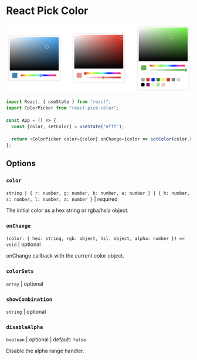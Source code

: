 # React Pick Color

![Screenshot](./assets/colorpicker.png)

```js
import React, { useState } from "react";
import ColorPicker from "react-pick-color";

const App = () => {
  const [color, setColor] = useState("#fff");

  return <ColorPicker color={color} onChange={color => setColor(color.hex)} />;
};
```

## Options

### `color`

`string | { r: number, g: number, b: number, a: number } | { h: number, s: number, l: number, a: number }` | required

The initial color as a hex string or rgba/hsla object.

### `onChange`

`(color: { hex: string, rgb: object, hsl: object, alpha: number }) => void` | optional

onChange callback with the current color object.

### `colorSets`

`array` | optional

### `showCombination`

`string` | optional

### `disableAlpha`

`boolean` | optional | default: `false`

Disable the alpha range handler.
